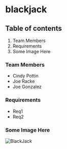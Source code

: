 # blackjack

## Table of contents
1. Team Members
3. Requirements
4. Some Image Here


### Team Members
+ Cindy Pottin
+ Joe Racke 
+ Joe Gonzalez

### Requirements
+ Req1
+ Req2

### Some Image Here
![BlackJack](https://crescent.edu/uploads/editor/images/Blackjack.png "Some BlackJack image.")